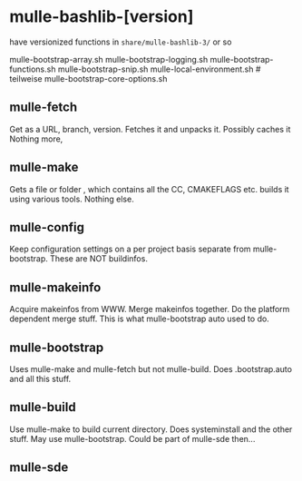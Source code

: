 # mulle-bashlib-[version]

have versionized functions in `share/mulle-bashlib-3/` or so

mulle-bootstrap-array.sh
mulle-bootstrap-logging.sh
mulle-bootstrap-functions.sh
mulle-bootstrap-snip.sh
mulle-local-environment.sh  # teilweise
mulle-bootstrap-core-options.sh

## mulle-fetch

Get as a URL, branch, version. Fetches it and unpacks it. Possibly
caches it Nothing more,

## mulle-make

Gets a file or folder <makeinfo>, which contains all the CC, CMAKEFLAGS etc.
builds it using various tools. Nothing else.


## mulle-config

Keep configuration settings on a per project basis separate from
mulle-bootstrap. These are NOT buildinfos.


## mulle-makeinfo

Acquire makeinfos from WWW. Merge makeinfos together. Do the platform dependent
merge stuff. This is what mulle-bootstrap auto used to do.


## mulle-bootstrap

Uses mulle-make and mulle-fetch but not mulle-build. Does .bootstrap.auto
and all this stuff.


## mulle-build

Use mulle-make to build current directory. Does systeminstall and the other
stuff. May use mulle-bootstrap. Could be part of mulle-sde then...


## mulle-sde





